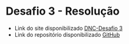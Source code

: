 # Desafio 3 - Resolução



- Link do site disponibilizado [DNC-Desafio 3](https://dnc-desafio-3-plum.vercel.app/) 
- Link do repositório disponibilizado [GitHub](https://github.com/RiegL/DNC-desafio-3?tab=readme-ov-file)
